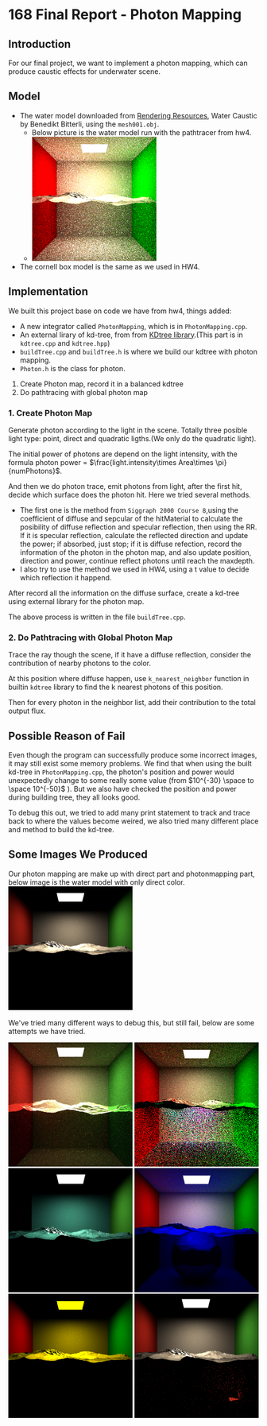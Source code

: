 # 168 Final Report - Photon Mapping

## Introduction

For our final project, we want to implement a photon mapping, which can produce caustic effects for underwater scene.

## Model

- The water model downloaded from [Rendering Resources](https://benedikt-bitterli.me/resources/), Water Caustic
by Benedikt Bitterli, using the `mesh001.obj`.
  - Below picture is the water model run with the pathtracer from hw4. 
  - <img src="168_final_scene/water_model_with_pathtracer.png" alt="Water Model" width="250"/>
- The cornell box model is the same as we used in HW4.

## Implementation

We built this project base on code we have from hw4, things added: 
- A new integrator called `PhotonMapping`, which is in `PhotonMapping.cpp`. 
- An external lirary of kd-tree, from from [KDtree library](https://github.com/cdalitz/kdtree-cpp).(This part is in `kdtree.cpp` and `kdtree.hpp`)
- `buildTree.cpp` and  `buildTree.h` is where we build our kdtree with photon mapping.
- `Photon.h` is the class for photon. 

1. Create Photon map, record it in a balanced kdtree
2. Do pathtracing with global photon map

### 1. Create Photon Map

Generate photon according to the light in the scene. Totally three posible light type: point, direct and quadratic ligths.(We only do the quadratic light).

The initial power of photons are depend on the light intensity, with the formula photon power =  $\frac{light.intensity\times Area\times \pi}{numPhotons}$.

And then we do photon trace, emit photons from light, after the first hit, decide which surface does the photon hit. Here we tried several methods.

- The first one is the method from `Siggraph 2000 Course 8`,using the coefficient of diffuse and sepcular of the hitMaterial to calculate the posibility of diffuse reflection and specular reflection, then using the RR. If it is specular reflection, calculate the reflected direction and update the power; if absorbed, just stop; if it is diffuse refection, record the information of the photon in the photon map, and also update position, direction and power, continue reflect photons until reach the maxdepth.
- I also try to use the method we used in HW4, using a t value to decide which reflection it happend.

After record all the information on the diffuse surface, create a kd-tree using external library for the photon map.

The above process is written in the file `buildTree.cpp`.

### 2. Do Pathtracing with Global Photon Map

Trace the ray though the scene, if it have a diffuse reflection, consider the contribution of nearby photons to the color.

At this position where diffuse happen, use `k_nearest_neighbor` function in builtin `kdtree` library to find the k nearest photons of this position.

Then for every photon in the neighbor list, add their contribution to the total output flux.

## Possible Reason of Fail

Even though the program can successfully produce some incorrect images, it may still exist some memory problems. We find that when using the built kd-tree in `PhotonMapping.cpp`, the photon's position and power would unexpectedly change to some really some value (from $10^{-30} \space to \space 10^{-50}$ ). But we also have checked the position and power during building tree, they all looks good.

To debug this out, we tried to add many print statement to track and trace back to where the values become weired, we also tried many different place and method to build the kd-tree. 

## Some Images We Produced 

Our photon mapping are make up with direct part and photonmapping part, below image is the water model with only direct color. 
<img src="168_final_scene/only_direct.png" alt="failed1" width="250"/>

We've tried many different ways to debug this, but still fail, below are some attempts we have tried. 

<p float="left">
  <img src="168_final_scene/failed_attemp_4.png" alt="failed4" width="250" height="250"/>
  <img src="168_final_scene/failed_attemp_6.png" alt="failed6" width="250" height="250"/>
  <img src="168_final_scene/failed_attemp_2.png" alt="failed2" width="250" height="250"/>
  <img src="168_final_scene/failed_attemp_5.png" alt="failed5" width="250" height="250"/>
  <img src="168_final_scene/failed_attemp_7.png" alt="failed7" width="250" height="250"/>
  <img src="168_final_scene/failed_attemp_1.png" alt="failed1" width="250" height="250"/>
</p>




